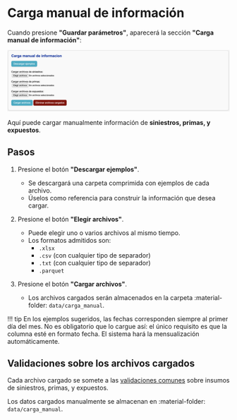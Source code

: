 # Carga manual de información

Cuando presione **"Guardar parámetros"**, aparecerá la sección **"Carga manual de información"**:

![Extraccion](../../assets/frontend/carga_manual.png)

Aquí puede cargar manualmente información de **siniestros, primas, y expuestos**.

## Pasos

1. Presione el botón **"Descargar ejemplos"**.

    - Se descargará una carpeta comprimida con ejemplos de cada archivo.
    - Úselos como referencia para construir la información que desea cargar.

2. Presione el botón **"Elegir archivos"**.

    - Puede elegir uno o varios archivos al mismo tiempo.
    - Los formatos admitidos son:
        - `.xlsx`
        - `.csv` (con cualquier tipo de separador)
        - `.txt` (con cualquier tipo de separador)
        - `.parquet`

3. Presione el botón **"Cargar archivos"**.

    - Los archivos cargados serán almacenados en la carpeta :material-folder: `data/carga_manual`.

!!! tip
    En los ejemplos sugeridos, las fechas corresponden siempre al primer día del mes. No es obligatorio que lo cargue así: el único requisito es que la columna esté en formato fecha. El sistema hará la mensualización automáticamente.

## Validaciones sobre los archivos cargados

Cada archivo cargado se somete a las [validaciones comunes](validaciones.md) sobre insumos de siniestros, primas, y expuestos.

Los datos cargados manualmente se almacenan en :material-folder: `data/carga_manual`.

